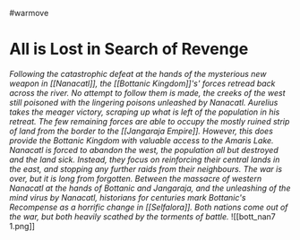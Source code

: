 #warmove 
# All is Lost in Search of Revenge
*Following the catastrophic defeat at the hands of the mysterious new weapon in [[Nanacatl]], the [[Bottanic Kingdom]]'s' forces retread back across the river. No attempt to follow them is made, the creeks of the west still poisoned with the lingering poisons unleashed by Nanacatl. Aurelius takes the meager victory, scraping up what is left of the population in his retreat. The few remaining forces are able to occupy the mostly ruined strip of land from the border to the [[Jangaraja Empire]]. However, this does provide the Bottanic Kingdom with valuable access to the Amaris Lake. Nanacatl is forced to abandon the west, the population all but destroyed and the land sick. Instead, they focus on reinforcing their central lands in the east, and stopping any further raids from their neighbours. The war is over, but it is long from forgotten. Between the massacre of western Nanacatl at the hands of Bottanic and Jangaraja, and the unleashing of the mind virus by Nanacatl, historians for centuries mark Bottanic's Recompense as a horrific change in [[Selfalora]]. Both nations come out of the war, but both heavily scathed by the torments of battle.*
![[bott_nan7 1.png]]
